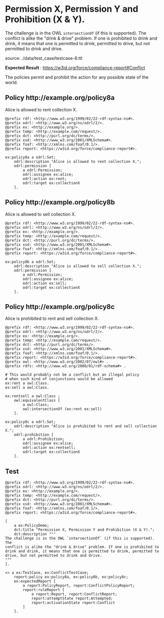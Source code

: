 # Permission X, Permission Y and Prohibition (X & Y).

 The challenge is in the OWL `intersectionOf` (if this is supported). The conflict is alike the "drink & drive" problem. If one is prohibited to drink and drink, it means that one is permitted to drink, permitted to drive, but not permitted to drink and drive. 

source: ./data/test_case/testcase-8.ttl

**Expected Result** : https://w3id.org/force/compliance-report#Conflict

The policies permit and prohibit the action for any possible state of the world.

<h2>Policy <span>http://example.org/policy8a</span></h2>

Alice is allowed to rent collection X.

```
@prefix rdf: <http://www.w3.org/1999/02/22-rdf-syntax-ns#>.
@prefix odrl: <http://www.w3.org/ns/odrl/2/>.
@prefix ex: <http://example.org/>.
@prefix temp: <http://example.com/request/>.
@prefix dct: <http://purl.org/dc/terms/>.
@prefix xsd: <http://www.w3.org/2001/XMLSchema#>.
@prefix foaf: <http://xmlns.com/foaf/0.1/>.
@prefix report: <https://w3id.org/force/compliance-report#>.

ex:policy8a a odrl:Set;
    odrl:description "Alice is allowed to rent collection X.";
    odrl:permission [
        a odrl:Permission;
        odrl:assignee ex:alice;
        odrl:action ex:rent;
        odrl:target ex:collectionX
    ].
```

<h2>Policy <span>http://example.org/policy8b</span></h2>

Alice is allowed to sell collection X.

```
@prefix rdf: <http://www.w3.org/1999/02/22-rdf-syntax-ns#>.
@prefix odrl: <http://www.w3.org/ns/odrl/2/>.
@prefix ex: <http://example.org/>.
@prefix temp: <http://example.com/request/>.
@prefix dct: <http://purl.org/dc/terms/>.
@prefix xsd: <http://www.w3.org/2001/XMLSchema#>.
@prefix foaf: <http://xmlns.com/foaf/0.1/>.
@prefix report: <https://w3id.org/force/compliance-report#>.

ex:policy8b a odrl:Set;
    odrl:description "Alice is allowed to sell collection X.";
    odrl:permission [
        a odrl:Permission;
        odrl:assignee ex:alice;
        odrl:action ex:sell;
        odrl:target ex:collectionX
    ].
```

<h2>Policy <span>http://example.org/policy8c</span></h2>

Alice is prohibited to rent and sell collection X.

```
@prefix rdf: <http://www.w3.org/1999/02/22-rdf-syntax-ns#>.
@prefix odrl: <http://www.w3.org/ns/odrl/2/>.
@prefix ex: <http://example.org/>.
@prefix temp: <http://example.com/request/>.
@prefix dct: <http://purl.org/dc/terms/>.
@prefix xsd: <http://www.w3.org/2001/XMLSchema#>.
@prefix foaf: <http://xmlns.com/foaf/0.1/>.
@prefix report: <https://w3id.org/force/compliance-report#>.
@prefix owl: <http://www.w3.org/2002/07/owl#> .
@prefix rdfs: <http://www.w3.org/2000/01/rdf-schema#> .

# This would probably not be a conflict but an illegal policy
# when such kind of conjunctions would be allowed
ex:rent a owl:Class.
ex:sell a owl:Class.

ex:rentsell a owl:Class ;
    owl:equivalentClass [
        a owl:Class;
        owl:intersectionOf (ex:rent ex:sell)
    ].

ex:policy8c a odrl:Set;
    odrl:description "Alice is prohibited to rent and sell collection X.";
    odrl:prohibition [
        a odrl:Prohibition;
        odrl:assignee ex:alice;
        odrl:action ex:rentsell;
        odrl:target ex:collectionX
    ].
```

## Test

```
@prefix rdf: <http://www.w3.org/1999/02/22-rdf-syntax-ns#>.
@prefix odrl: <http://www.w3.org/ns/odrl/2/>.
@prefix ex: <http://example.org/>.
@prefix temp: <http://example.com/request/>.
@prefix dct: <http://purl.org/dc/terms/>.
@prefix xsd: <http://www.w3.org/2001/XMLSchema#>.
@prefix foaf: <http://xmlns.com/foaf/0.1/>.
@prefix report: <https://w3id.org/force/compliance-report#>.

[
    a ex:PolicyDemo;
    dct:title "Permission X, Permission Y and Prohibition (X & Y).";
    dct:description """
The challenge is in the OWL `intersectionOf` (if this is supported). The
conflict is alike the "drink & drive" problem. If one is prohibited to
drink and drink, it means that one is permitted to drink, permitted to 
drive, but not permitted to drink and drive.
"""
].

<> a ex:TestCase, ex:ConflictTestCase;
    report:policy ex:policy8a, ex:policy8b, ex:policy8c;
    ex:expectedReport [
        a report:PolicyReport, report:ConflictPolicyReport;
        report:ruleReport [
            a report:Report, report:ConflictReport;
            report:attemptState report:Attempted;
            report:activationState report:Conflict
        ]
    ].

```
